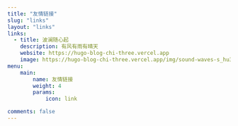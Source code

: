 ```yaml
---
title: "友情链接"
slug: "links"
layout: "links"
links:
  - title: 波澜随心起
    description: 有风有雨有晴天
    website: https://hugo-blog-chi-three.vercel.app
    image: https://hugo-blog-chi-three.vercel.app/img/sound-waves-s_hu31a3b89a9690ac019409521babc652cd_16454_300x0_resize_box_3.png
menu:
    main: 
        name: 友情链接
        weight: 4
        params:
            icon: link

comments: false
---
```

